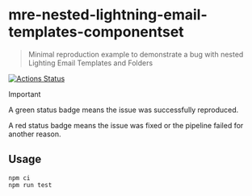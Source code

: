 # mre-nested-lightning-email-templates-componentset

> Minimal reproduction example to demonstrate a bug with nested Lighting Email Templates and Folders

[![Actions Status](https://github.com/mdapi-issues/mre-nested-lightning-email-templates-componentset/actions/workflows/default.yml/badge.svg?branch=main)](https://github.com/mdapi-issues/mre-nested-lightning-email-templates-componentset/actions?query=branch:main)

> [!IMPORTANT]
> A green status badge means the issue was successfully reproduced.
>
> A red status badge means the issue was fixed or the pipeline failed for another reason.

## Usage

```console
npm ci
npm run test
```
